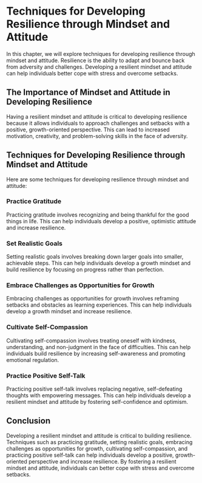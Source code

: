 Techniques for Developing Resilience through Mindset and Attitude
==========================================================================================================

In this chapter, we will explore techniques for developing resilience through mindset and attitude. Resilience is the ability to adapt and bounce back from adversity and challenges. Developing a resilient mindset and attitude can help individuals better cope with stress and overcome setbacks.

The Importance of Mindset and Attitude in Developing Resilience
---------------------------------------------------------------

Having a resilient mindset and attitude is critical to developing resilience because it allows individuals to approach challenges and setbacks with a positive, growth-oriented perspective. This can lead to increased motivation, creativity, and problem-solving skills in the face of adversity.

Techniques for Developing Resilience through Mindset and Attitude
-----------------------------------------------------------------

Here are some techniques for developing resilience through mindset and attitude:

### Practice Gratitude

Practicing gratitude involves recognizing and being thankful for the good things in life. This can help individuals develop a positive, optimistic attitude and increase resilience.

### Set Realistic Goals

Setting realistic goals involves breaking down larger goals into smaller, achievable steps. This can help individuals develop a growth mindset and build resilience by focusing on progress rather than perfection.

### Embrace Challenges as Opportunities for Growth

Embracing challenges as opportunities for growth involves reframing setbacks and obstacles as learning experiences. This can help individuals develop a growth mindset and increase resilience.

### Cultivate Self-Compassion

Cultivating self-compassion involves treating oneself with kindness, understanding, and non-judgment in the face of difficulties. This can help individuals build resilience by increasing self-awareness and promoting emotional regulation.

### Practice Positive Self-Talk

Practicing positive self-talk involves replacing negative, self-defeating thoughts with empowering messages. This can help individuals develop a resilient mindset and attitude by fostering self-confidence and optimism.

Conclusion
----------

Developing a resilient mindset and attitude is critical to building resilience. Techniques such as practicing gratitude, setting realistic goals, embracing challenges as opportunities for growth, cultivating self-compassion, and practicing positive self-talk can help individuals develop a positive, growth-oriented perspective and increase resilience. By fostering a resilient mindset and attitude, individuals can better cope with stress and overcome setbacks.
